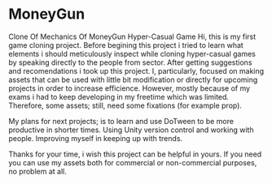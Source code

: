 # MoneyGun
Clone Of Mechanics Of MoneyGun Hyper-Casual Game
Hi, this is my first game cloning project. Before begining this project i tried to learn what elements i should meticulously inspect 
while cloning hyper-casual games by speaking directly to the people from sector. After getting suggestions and recomendations i took up this project.
I, particularly, focused on making assets that can be used with little bit modification or directly for upcoming projects in order to increase efficience. 
However, mostly because of my exams i had to keep developing in my freetime which was limited. Therefore, some assets; still, need some fixations (for example prop).


My plans for next projects;
is to learn and use DoTween to be more productive in shorter times.
Using Unity version control and working with people.
Improving myself in keeping up with trends.


Thanks for your time, i wish this project can be helpful in yours. If you need you can use my assets both for commercial or non-commercial purposes, 
no problem at all.
